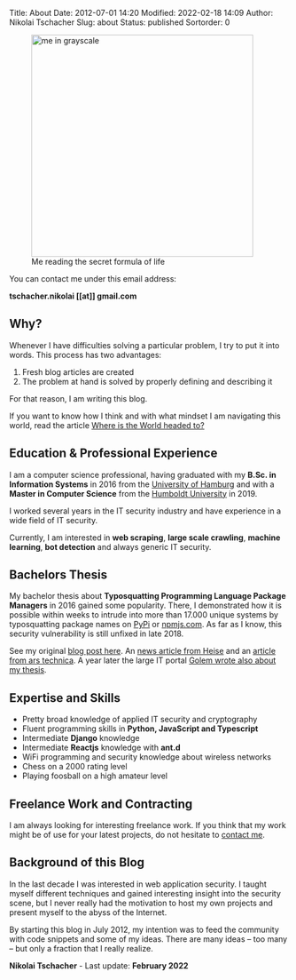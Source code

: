 Title: About
Date: 2012-07-01 14:20
Modified: 2022-02-18 14:09
Author: Nikolai Tschacher
Slug: about
Status: published
Sortorder: 0

<figure>
    <img src="/images/me2.png" alt="me in grayscale" style="width:400px" />
    <figcaption>Me reading the secret formula of life</figcaption>
</figure>

You can contact me under this email address:

**tschacher.nikolai [[at]] gmail.com**

## Why?

Whenever I have difficulties solving a particular problem, I try to put it into words. This process has two advantages:

1. Fresh blog articles are created
2. The problem at hand is solved by properly defining and describing it

For that reason, I am writing this blog.

If you want to know how I think and with what mindset I am navigating this world, read the article [Where is the World headed to?]({filename}/Society/where-is-the-world-headed-to.md)

## Education & Professional Experience

I am a computer science professional, having graduated with my **B.Sc. in Information Systems** in 2016 from the [University of Hamburg](https://www.uni-hamburg.de/) and with a **Master in Computer Science** from the [Humboldt University](http://hu-berlin.de) in 2019.

I worked several years in the IT security industry and have experience in a wide field of IT security.

Currently, I am interested in **web scraping**, **large scale crawling**, **machine learning**, **bot detection** and always generic IT security.

## Bachelors Thesis

My bachelor thesis about **Typosquatting Programming Language Package Managers** in 2016 gained some popularity. There, I demonstrated how it is possible within weeks to intrude into more than 17.000 unique systems by typosquatting package names on [PyPi](https://pypi.org/) or [npmjs.com](https://www.npmjs.com/). As far as I know, this security vulnerability is still unfixed in late 2018.

See my original [blog post here](https://incolumitas.com/2016/06/08/typosquatting-package-managers/). An [news article from Heise](https://www.heise.de/security/meldung/Student-verschreibt-sich-absichtlich-und-US-Regierung-fuehrt-potentiellen-Schadcode-aus-3246728.html) and an [article from ars technica](https://arstechnica.com/information-technology/2016/06/college-student-schools-govs-and-mils-on-perils-of-arbitrary-code-execution/). A year later the large IT portal [Golem wrote also about my thesis](https://www.golem.de/news/pypi-boesartige-python-pakete-entdeckt-1709-130098.html).

## Expertise and Skills

- Pretty broad knowledge of applied IT security and cryptography
- Fluent programming skills in **Python, JavaScript and Typescript**
- Intermediate **Django** knowledge
- Intermediate **Reactjs** knowledge with **ant.d**
- WiFi programming and security knowledge about wireless networks
- Chess on a 2000 rating level
- Playing foosball on a high amateur level

## Freelance Work and Contracting

I am always looking for interesting freelance work. If you think that my work might be of use for your latest projects, do not hesitate to [contact me]({filename}/pages/contact.md "contact me").

## Background of this Blog

In the last decade I was interested in web
application security. I taught myself different techniques and gained
interesting insight into the security scene, but I never really had the motivation
to host my own projects and present myself to the abyss of the Internet.

By starting this blog in July 2012, my intention was to feed the community with code
snippets and some of my ideas. There are many ideas – too many – but
only a fraction that I really realize.

**Nikolai Tschacher** - Last update: **February 2022**